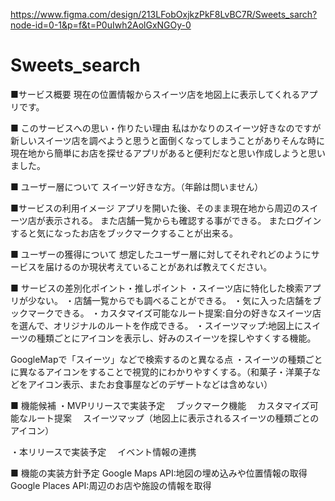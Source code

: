 
https://www.figma.com/design/213LFobOxjkzPkF8LvBC7R/Sweets_sarch?node-id=0-1&p=f&t=P0uIwh2AolGxNGOy-0
# Sweets_search
■サービス概要
現在の位置情報からスイーツ店を地図上に表示してくれるアプリです。

■ このサービスへの思い・作りたい理由
私はかなりのスイーツ好きなのですが新しいスイーツ店を調べようと思うと面倒くなってしまうことがありそんな時に現在地から簡単にお店を探せるアプリがあると便利だなと思い作成しようと思いました。

■ ユーザー層について
スイーツ好きな方。（年齢は問いません）

■サービスの利用イメージ
アプリを開いた後、そのまま現在地から周辺のスイーツ店が表示される。
また店舗一覧からも確認する事ができる。
またログインすると気になったお店をブックマークすることが出来る。

■ ユーザーの獲得について
想定したユーザー層に対してそれぞれどのようにサービスを届けるのか現状考えていることがあれば教えてください。

■ サービスの差別化ポイント・推しポイント
・スイーツ店に特化した検索アプリが少ない。
・店舗一覧からでも調べることができる。
・気に入った店舗をブックマークできる。
・カスタマイズ可能なルート提案:自分の好きなスイーツ店を選んで、オリジナルのルートを作成できる。
・スイーツマップ:地図上にスイーツの種類ごとにアイコンを表示し、好みのスイーツを探しやすくする機能。

GoogleMapで「スイーツ」などで検索するのと異なる点
・スイーツの種類ごとに異なるアイコンをすることで視覚的にわかりやすくする。（和菓子・洋菓子などをアイコン表示、またお食事屋などのデザートなどは含めない）

■ 機能候補
・MVPリリースで実装予定
　ブックマーク機能
　カスタマイズ可能なルート提案
　スイーツマップ（地図上に表示されるスイーツの種類ごとのアイコン）

・本リリースで実装予定
　イベント情報の連携

■ 機能の実装方針予定
Google Maps API:地図の埋め込みや位置情報の取得
Google Places API:周辺のお店や施設の情報を取得

